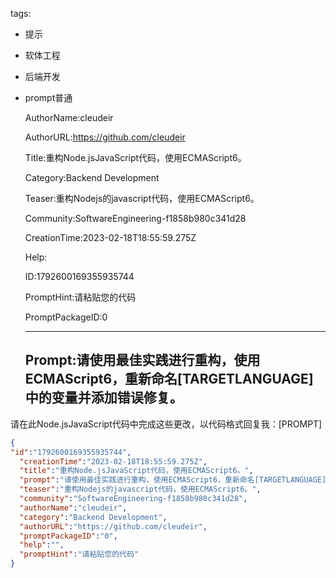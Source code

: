   tags: 
- 提示
- 软体工程
- 后端开发
- prompt普通

  AuthorName:cleudeir

  AuthorURL:https://github.com/cleudeir

  Title:重构Node.jsJavaScript代码，使用ECMAScript6。

  Category:Backend Development

  Teaser:重构Nodejs的javascript代码，使用ECMAScript6。

  Community:SoftwareEngineering-f1858b980c341d28

  CreationTime:2023-02-18T18:55:59.275Z

  Help:

  ID:1792600169355935744

  PromptHint:请粘贴您的代码

  PromptPackageID:0

  ---

  ## Prompt:请使用最佳实践进行重构，使用ECMAScript6，重新命名[TARGETLANGUAGE]中的变量并添加错误修复。

请在此Node.jsJavaScript代码中完成这些更改，以代码格式回复我：[PROMPT]

  ```json
  {
  "id":"1792600169355935744",
    "creationTime":"2023-02-18T18:55:59.275Z",
    "title":"重构Node.jsJavaScript代码，使用ECMAScript6。",
    "prompt":"请使用最佳实践进行重构，使用ECMAScript6，重新命名[TARGETLANGUAGE]中的变量并添加错误修复。\n\n请在此Node.jsJavaScript代码中完成这些更改，以代码格式回复我：[PROMPT]",
    "teaser":"重构Nodejs的javascript代码，使用ECMAScript6。",
    "community":"SoftwareEngineering-f1858b980c341d28",
    "authorName":"cleudeir",
    "category":"Backend Development",
    "authorURL":"https://github.com/cleudeir",
    "promptPackageID":"0",
    "help":"",
    "promptHint":"请粘贴您的代码"
  }
  ```
